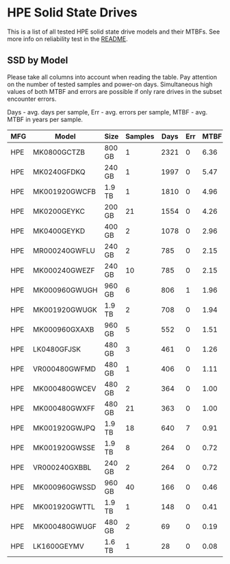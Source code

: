HPE Solid State Drives
======================

This is a list of all tested HPE solid state drive models and their MTBFs. See
more info on reliability test in the [README](https://github.com/linuxhw/EnterpriseDrive).

SSD by Model
------------

Please take all columns into account when reading the table. Pay attention on the
number of tested samples and power-on days. Simultaneous high values of both MTBF
and errors are possible if only rare drives in the subset encounter errors.

Days - avg. days per sample,
Err  - avg. errors per sample,
MTBF - avg. MTBF in years per sample.

| MFG       | Model              | Size   | Samples | Days  | Err   | MTBF |
|-----------|--------------------|--------|---------|-------|-------|------|
| HPE       | MK0800GCTZB        | 800 GB | 1       | 2321  | 0     | 6.36   |
| HPE       | MK0240GFDKQ        | 240 GB | 1       | 1997  | 0     | 5.47   |
| HPE       | MK001920GWCFB      | 1.9 TB | 1       | 1810  | 0     | 4.96   |
| HPE       | MK0200GEYKC        | 200 GB | 21      | 1554  | 0     | 4.26   |
| HPE       | MK0400GEYKD        | 400 GB | 2       | 1078  | 0     | 2.96   |
| HPE       | MR000240GWFLU      | 240 GB | 2       | 785   | 0     | 2.15   |
| HPE       | MK000240GWEZF      | 240 GB | 10      | 785   | 0     | 2.15   |
| HPE       | MK000960GWUGH      | 960 GB | 6       | 806   | 1     | 1.96   |
| HPE       | MK001920GWUGK      | 1.9 TB | 2       | 708   | 0     | 1.94   |
| HPE       | MK000960GXAXB      | 960 GB | 5       | 552   | 0     | 1.51   |
| HPE       | LK0480GFJSK        | 480 GB | 3       | 461   | 0     | 1.26   |
| HPE       | VR000480GWFMD      | 480 GB | 1       | 406   | 0     | 1.11   |
| HPE       | MK000480GWCEV      | 480 GB | 2       | 364   | 0     | 1.00   |
| HPE       | MK000480GWXFF      | 480 GB | 21      | 363   | 0     | 1.00   |
| HPE       | MK001920GWJPQ      | 1.9 TB | 18      | 640   | 7     | 0.91   |
| HPE       | MK001920GWSSE      | 1.9 TB | 8       | 264   | 0     | 0.72   |
| HPE       | VR000240GXBBL      | 240 GB | 2       | 264   | 0     | 0.72   |
| HPE       | MK000960GWSSD      | 960 GB | 40      | 166   | 0     | 0.46   |
| HPE       | MK001920GWTTL      | 1.9 TB | 1       | 148   | 0     | 0.41   |
| HPE       | MK000480GWUGF      | 480 GB | 2       | 69    | 0     | 0.19   |
| HPE       | LK1600GEYMV        | 1.6 TB | 1       | 28    | 0     | 0.08   |
